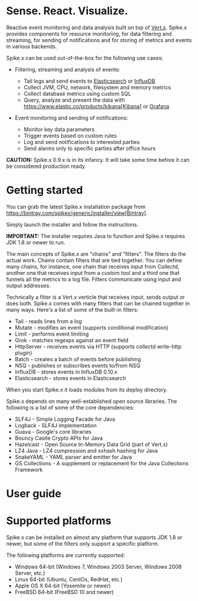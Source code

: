 # Sense. React. Visualize.
Reactive event monitoring and data analysis built on top of [Vert.x](http://vertx.io/vertx2).
Spike.x provides components for resource monitoring, for data filtering and streaming, 
for sending of notifications and for storing of metrics and events in various backends.

Spike.x can be used out-of-the-box for the following use cases:
* Filtering, streaming and analysis of events:
  * Tail logs and send events to [Elasticsearch](https://www.elastic.co) or [InfluxDB](https://influxdb.com/)
  * Collect JVM, CPU, network, filesystem and memory metrics
  * Collect database metrics using custom SQL
  * Query, analyze and present the data with https://www.elastic.co/products/kibana[Kibana] or [Grafana](http://grafana.org)

* Event monitoring and sending of notifications:
  * Monitor key data parameters 
  * Trigger events based on custom rules
  * Log and send notifications to interested parties
  * Send alarms only to specific parties after office hours

**CAUTION:** Spike.x 0.9.x is in its infancy. It will take some time before it can be considered production ready.

# Getting started

You can grab the latest Spike.x installation package from https://bintray.com/spikex/generic/installer/view[Bintray].

Simply launch the installer and follow the instructions.

**IMPORTANT:** The installer requires Java to function and Spike.x requires JDK 1.8 or newer to run.

The main concepts of Spike.x are "chains" and "filters". The filters do the actual work. Chains contain filters that are tied together. You can define many chains, for instance, one chain that receives input from Collectd, another one that receives input from a custom tool and a third one that funnels all the metrics to a log file. Filters communicate using input and output addresses.

Technically a filter is a Vert.x verticle that receives input, sends output or does both. Spike.x comes with many filters that can be chained together in many ways. Here's a list of some of the built-in filters:

* Tail - reads lines from a log
* Mutate - modifies an event (supports conditional modification)
* Limit - performs event limiting
* Grok - matches regexps against an event field
* HttpServer - receives events via HTTP (supports collectd write-http plugin) 
* Batch - creates a batch of events before publishing
* NSQ - publishes or subscribes events to/from NSQ
* InfluxDB - stores events in InfluxDB 0.10.x
* Elasticsearch - stores events in Elasticsearch

When you start Spike.x it loads modules from its deploy directory. 

Spike.x depends on many well-established open source libraries. The following is a list of some of the core dependencies:

* SLF4J - Simple Logging Facade for Java
* Logback - SLF4J implementation
* Guava - Google's core libraries
* Bouncy Castle Crypto APIs for Java
* Hazelcast - Open Source In-Memory Data Grid (part of Vert.x)
* LZ4 Java - LZ4 compression and xxhash hashing for Java
* SnakeYAML - YAML parser and emitter for Java
* GS Collections - A supplement or replacement for the Java Collections Framework

# User guide

# Supported platforms
Spike.x can be installed on almost any platform that supports JDK 1.8 or newer, but some of the filters only support a specific platform.

The following platforms are currently supported:

* Windows 64-bit (Windows 7, Windows 2003 Server, Windows 2008 Server, etc.)
* Linux 64-bit (Ubuntu, CentOs, RedHat, etc.)
* Apple OS X 64-bit (Yosemite or newer)
* FreeBSD 64-bit (FreeBSD 10 and newer)

